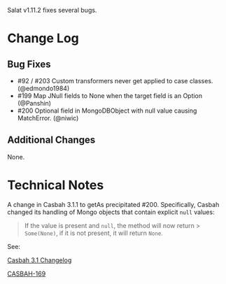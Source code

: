 Salat v1.11.2 fixes several bugs.

# Change Log

## Bug Fixes 

- \#92 / \#203 Custom transformers never get applied to case classes. (@edmondo1984) 
- \#199 Map JNull fields to None when the target field is an Option (@Panshin)
- \#200 Optional field in MongoDBObject with null value causing MatchError. (@niwic)

## Additional Changes

None.

# Technical Notes

A change in Casbah 3.1.1 to getAs precipitated #200. Specifically, Casbah changed its handling of Mongo objects that contain explicit `null` values:

> If the value is present and `null`, the method will now return > `Some(None)`, if it is not present, it will return `None`.

See: 

[Casbah 3.1 Changelog](http://mongodb.github.io/casbah/3.1/changelog/)

[CASBAH-169](https://jira.mongodb.org/browse/CASBAH-169)
